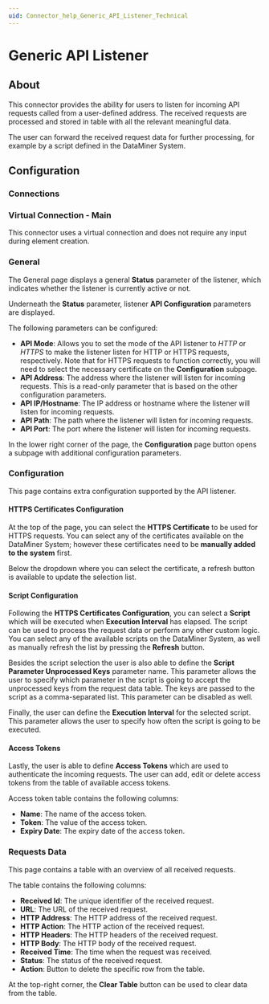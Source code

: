 ```yaml
---
uid: Connector_help_Generic_API_Listener_Technical
---
```


# Generic API Listener

## About

This connector provides the ability for users to listen for incoming API requests called from a user-defined address. The received requests are processed and stored in table with all the relevant meaningful data.

The user can forward the received request data for further processing, for example by a script defined in the DataMiner System.

## Configuration

### Connections

### Virtual Connection - Main

This connector uses a virtual connection and does not require any input during element creation.

### General

The General page displays a general **Status** parameter of the listener, which indicates whether the listener is currently active or not.

Underneath the **Status** parameter, listener **API Configuration** parameters are displayed.

The following parameters can be configured:

- **API Mode**: Allows you to set the mode of the API listener to *HTTP* or *HTTPS* to make the listener listen for HTTP or HTTPS requests, respectively. Note that for HTTPS requests to function correctly, you will need to select the necessary certificate on the **Configuration** subpage.
- **API Address**: The address where the listener will listen for incoming requests. This is a read-only parameter that is based on the other configuration parameters.
- **API IP/Hostname**: The IP address or hostname where the listener will listen for incoming requests.
- **API Path**: The path where the listener will listen for incoming requests.
- **API Port**: The port where the listener will listen for incoming requests.

In the lower right corner of the page, the **Configuration** page button opens a subpage with additional configuration parameters.

### Configuration

This page contains extra configuration supported by the API listener.

#### HTTPS Certificates Configuration

At the top of the page, you can select the **HTTPS Certificate** to be used for HTTPS requests. You can select any of the certificates available on the DataMiner System; however these certificates need to be **manually added to the system** first.

Below the dropdown where you can select the certificate, a refresh button is available to update the selection list.

#### Script Configuration

Following the **HTTPS Certificates Configuration**, you can select a **Script** which will be executed when **Execution Interval** has elapsed. The script can be used to process the request data or perform any other custom logic.
You can select any of the available scripts on the DataMiner System, as well as manually refresh the list by pressing the **Refresh** button.

Besides the script selection the user is also able to define the **Script Parameter Unprocessed Keys** parameter name. This parameter allows the user to specify which parameter in the script is going to accept the unprocessed keys from the request data table. The keys are passed to the script as a comma-separated list.
This parameter can be disabled as well.

Finally, the user can define the **Execution Interval** for the selected script. This parameter allows the user to specify how often the script is going to be executed.

#### Access Tokens

Lastly, the user is able to define **Access Tokens** which are used to authenticate the incoming requests. The user can add, edit or delete access tokens from the table of available access tokens.

Access token table contains the following columns:

- **Name**: The name of the access token.
- **Token**: The value of the access token.
- **Expiry Date**: The expiry date of the access token.

### Requests Data

This page contains a table with an overview of all received requests.

The table contains the following columns:

- **Received Id**: The unique identifier of the received request.
- **URL**: The URL of the received request.
- **HTTP Address**: The HTTP address of the received request.
- **HTTP Action**: The HTTP action of the received request.
- **HTTP Headers**: The HTTP headers of the received request.
- **HTTP Body**: The HTTP body of the received request.
- **Received Time**: The time when the request was received.
- **Status**: The status of the received request.
- **Action**: Button to delete the specific row from the table.

At the top-right corner, the **Clear Table** button can be used to clear data from the table.